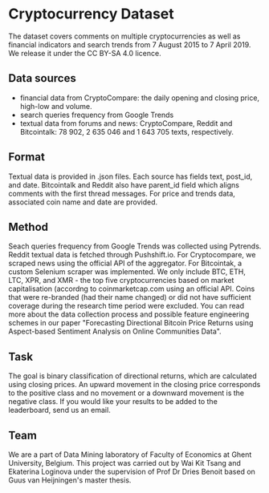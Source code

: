 # Cryptocurrency Dataset
The dataset covers comments on multiple cryptocurrencies as well as financial indicators and search trends from 7 August 2015 to 7 April 2019. We release it under the CC BY-SA 4.0 licence.

## Data sources
* financial data from CryptoCompare: the daily opening and closing price, high-low and volume.
* search queries frequency from Google Trends
* textual data from forums and news: CryptoCompare, Reddit and Bitcointalk: 78 902, 2 635 046 and 1 643 705 texts, respectively.

## Format
Textual data is provided in .json files. Each source has fields text, post_id, and date. Bitcointalk and Reddit also have parent_id field which aligns comments with the first thread messages. For price and trends data, associated coin name and date are provided.

## Method
Seach queries frequency from Google Trends was collected using Pytrends. Reddit textual data is fetched through Pushshift.io. For Cryptocompare, we scraped news using the official API of the aggregator. For Bitcointak, a custom Selenium scraper was implemented.
We only include BTC, ETH, LTC, XPR, and XMR - the top five cryptocurrencies based on market capitalisation (accordng to coinmarketcap.com using an official API. Coins that were re-branded (had their name changed) or did not have sufficient coverage during the research time period were excluded.
You can read more about the data collection process and possible feature engineering schemes in our paper "Forecasting Directional Bitcoin Price Returns using Aspect-based Sentiment Analysis on Online Communities Data".

## Task
The goal is binary classification of directional returns, which are calculated using closing prices. An upward movement in the closing price corresponds to the positive class and no movement or a downward movement is the negative class. If you would like your results to be added to the leaderboard, send us an email.

## Team
We are a part of Data Mining laboratory of Faculty of Economics at Ghent University, Belgium. This project was carried out by Wai Kit Tsang and Ekaterina Loginova under the supervision of Prof Dr Dries Benoit based on Guus van Heijningen's master thesis.
